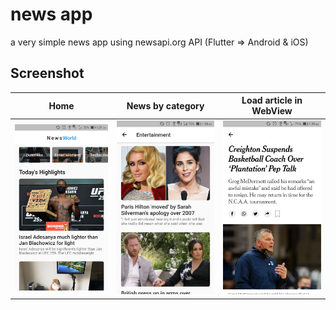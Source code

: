 # news app
a very simple news app using newsapi.org API (Flutter => Android & iOS)

 ## Screenshot


 Home                           | News by category                             | Load article in WebView
:------------------------------------------:|:-------------------------------------------:|:-------------------------------------------:
 <img src="files/home.jpg" width="200">     | <img src="files/news.jpg" width="200">    | <img src="files/webview.jpg" width="200">
